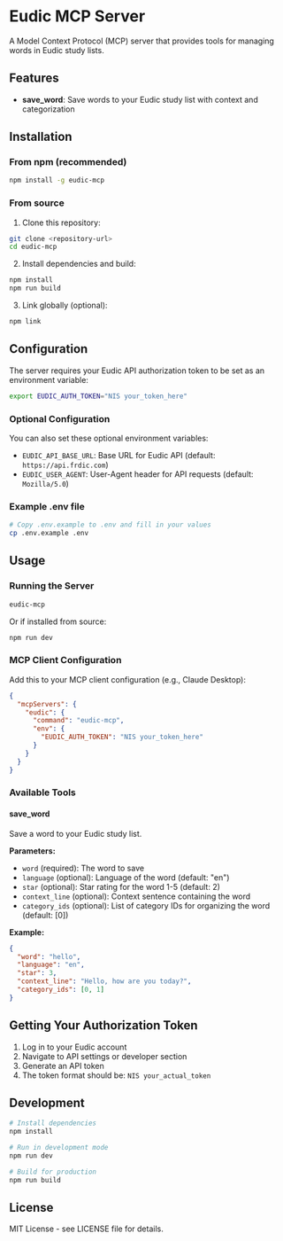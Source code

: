 # Eudic MCP Server

A Model Context Protocol (MCP) server that provides tools for managing words in Eudic study lists.

## Features

- **save_word**: Save words to your Eudic study list with context and categorization

## Installation

### From npm (recommended)

```bash
npm install -g eudic-mcp
```

### From source

1. Clone this repository:
```bash
git clone <repository-url>
cd eudic-mcp
```

2. Install dependencies and build:
```bash
npm install
npm run build
```

3. Link globally (optional):
```bash
npm link
```

## Configuration

The server requires your Eudic API authorization token to be set as an environment variable:

```bash
export EUDIC_AUTH_TOKEN="NIS your_token_here"
```

### Optional Configuration

You can also set these optional environment variables:

- `EUDIC_API_BASE_URL`: Base URL for Eudic API (default: `https://api.frdic.com`)
- `EUDIC_USER_AGENT`: User-Agent header for API requests (default: `Mozilla/5.0`)

### Example .env file

```bash
# Copy .env.example to .env and fill in your values
cp .env.example .env
```

## Usage

### Running the Server

```bash
eudic-mcp
```

Or if installed from source:
```bash
npm run dev
```

### MCP Client Configuration

Add this to your MCP client configuration (e.g., Claude Desktop):

```json
{
  "mcpServers": {
    "eudic": {
      "command": "eudic-mcp",
      "env": {
        "EUDIC_AUTH_TOKEN": "NIS your_token_here"
      }
    }
  }
}
```

### Available Tools

#### save_word

Save a word to your Eudic study list.

**Parameters:**
- `word` (required): The word to save
- `language` (optional): Language of the word (default: "en")
- `star` (optional): Star rating for the word 1-5 (default: 2)
- `context_line` (optional): Context sentence containing the word
- `category_ids` (optional): List of category IDs for organizing the word (default: [0])

**Example:**
```json
{
  "word": "hello",
  "language": "en",
  "star": 3,
  "context_line": "Hello, how are you today?",
  "category_ids": [0, 1]
}
```

## Getting Your Authorization Token

1. Log in to your Eudic account
2. Navigate to API settings or developer section
3. Generate an API token
4. The token format should be: `NIS your_actual_token`

## Development

```bash
# Install dependencies
npm install

# Run in development mode
npm run dev

# Build for production
npm run build
```

## License

MIT License - see LICENSE file for details.